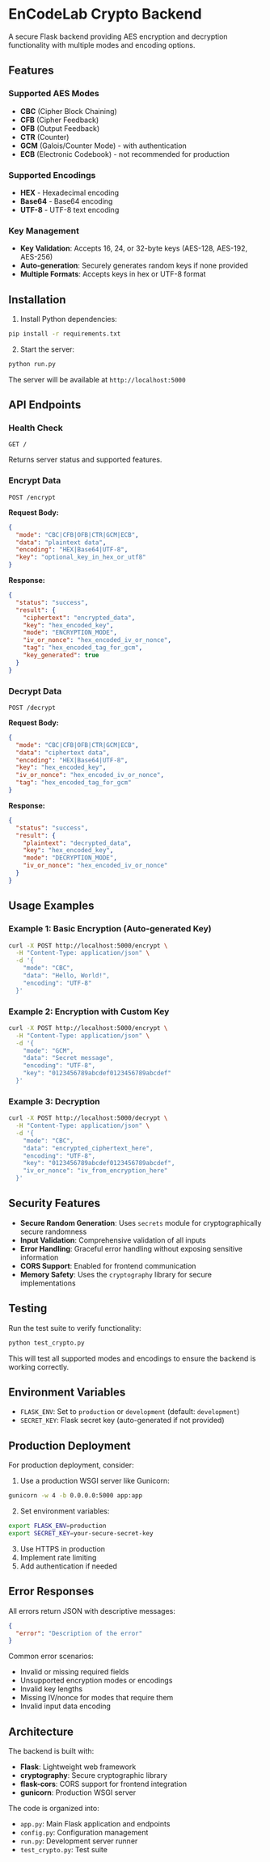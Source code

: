 # EnCodeLab Crypto Backend

A secure Flask backend providing AES encryption and decryption functionality with multiple modes and encoding options.

## Features

### Supported AES Modes
- **CBC** (Cipher Block Chaining)
- **CFB** (Cipher Feedback)
- **OFB** (Output Feedback)
- **CTR** (Counter)
- **GCM** (Galois/Counter Mode) - with authentication
- **ECB** (Electronic Codebook) - not recommended for production

### Supported Encodings
- **HEX** - Hexadecimal encoding
- **Base64** - Base64 encoding
- **UTF-8** - UTF-8 text encoding

### Key Management
- **Key Validation**: Accepts 16, 24, or 32-byte keys (AES-128, AES-192, AES-256)
- **Auto-generation**: Securely generates random keys if none provided
- **Multiple Formats**: Accepts keys in hex or UTF-8 format

## Installation

1. Install Python dependencies:
```bash
pip install -r requirements.txt
```

2. Start the server:
```bash
python run.py
```

The server will be available at `http://localhost:5000`

## API Endpoints

### Health Check
```
GET /
```

Returns server status and supported features.

### Encrypt Data
```
POST /encrypt
```

**Request Body:**
```json
{
  "mode": "CBC|CFB|OFB|CTR|GCM|ECB",
  "data": "plaintext data",
  "encoding": "HEX|Base64|UTF-8",
  "key": "optional_key_in_hex_or_utf8"
}
```

**Response:**
```json
{
  "status": "success",
  "result": {
    "ciphertext": "encrypted_data",
    "key": "hex_encoded_key",
    "mode": "ENCRYPTION_MODE",
    "iv_or_nonce": "hex_encoded_iv_or_nonce",
    "tag": "hex_encoded_tag_for_gcm",
    "key_generated": true
  }
}
```

### Decrypt Data
```
POST /decrypt
```

**Request Body:**
```json
{
  "mode": "CBC|CFB|OFB|CTR|GCM|ECB",
  "data": "ciphertext data",
  "encoding": "HEX|Base64|UTF-8",
  "key": "hex_encoded_key",
  "iv_or_nonce": "hex_encoded_iv_or_nonce",
  "tag": "hex_encoded_tag_for_gcm"
}
```

**Response:**
```json
{
  "status": "success",
  "result": {
    "plaintext": "decrypted_data",
    "key": "hex_encoded_key",
    "mode": "DECRYPTION_MODE",
    "iv_or_nonce": "hex_encoded_iv_or_nonce"
  }
}
```

## Usage Examples

### Example 1: Basic Encryption (Auto-generated Key)
```bash
curl -X POST http://localhost:5000/encrypt \
  -H "Content-Type: application/json" \
  -d '{
    "mode": "CBC",
    "data": "Hello, World!",
    "encoding": "UTF-8"
  }'
```

### Example 2: Encryption with Custom Key
```bash
curl -X POST http://localhost:5000/encrypt \
  -H "Content-Type: application/json" \
  -d '{
    "mode": "GCM",
    "data": "Secret message",
    "encoding": "UTF-8",
    "key": "0123456789abcdef0123456789abcdef"
  }'
```

### Example 3: Decryption
```bash
curl -X POST http://localhost:5000/decrypt \
  -H "Content-Type: application/json" \
  -d '{
    "mode": "CBC",
    "data": "encrypted_ciphertext_here",
    "encoding": "UTF-8",
    "key": "0123456789abcdef0123456789abcdef",
    "iv_or_nonce": "iv_from_encryption_here"
  }'
```

## Security Features

- **Secure Random Generation**: Uses `secrets` module for cryptographically secure randomness
- **Input Validation**: Comprehensive validation of all inputs
- **Error Handling**: Graceful error handling without exposing sensitive information
- **CORS Support**: Enabled for frontend communication
- **Memory Safety**: Uses the `cryptography` library for secure implementations

## Testing

Run the test suite to verify functionality:

```bash
python test_crypto.py
```

This will test all supported modes and encodings to ensure the backend is working correctly.

## Environment Variables

- `FLASK_ENV`: Set to `production` or `development` (default: `development`)
- `SECRET_KEY`: Flask secret key (auto-generated if not provided)

## Production Deployment

For production deployment, consider:

1. Use a production WSGI server like Gunicorn:
```bash
gunicorn -w 4 -b 0.0.0.0:5000 app:app
```

2. Set environment variables:
```bash
export FLASK_ENV=production
export SECRET_KEY=your-secure-secret-key
```

3. Use HTTPS in production
4. Implement rate limiting
5. Add authentication if needed

## Error Responses

All errors return JSON with descriptive messages:

```json
{
  "error": "Description of the error"
}
```

Common error scenarios:
- Invalid or missing required fields
- Unsupported encryption modes or encodings
- Invalid key lengths
- Missing IV/nonce for modes that require them
- Invalid input data encoding

## Architecture

The backend is built with:
- **Flask**: Lightweight web framework
- **cryptography**: Secure cryptographic library
- **flask-cors**: CORS support for frontend integration
- **gunicorn**: Production WSGI server

The code is organized into:
- `app.py`: Main Flask application and endpoints
- `config.py`: Configuration management
- `run.py`: Development server runner
- `test_crypto.py`: Test suite 